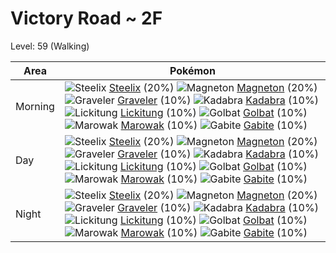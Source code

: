 # Victory Road ~ 2F
Level: 59 (Walking)

Area       | Pokémon
---        | ---
Morning    | ![][208]  [Steelix] (20%) ![][082]  [Magneton] (20%) ![][075]  [Graveler] (10%)  ![][064]  [Kadabra] (10%) ![][108]  [Lickitung] (10%) ![][042]  [Golbat] (10%)  ![][105]  [Marowak] (10%) ![][444]  [Gabite] (10%)
Day        | ![][208]  [Steelix] (20%) ![][082]  [Magneton] (20%) ![][075]  [Graveler] (10%)  ![][064]  [Kadabra] (10%) ![][108]  [Lickitung] (10%) ![][042]  [Golbat] (10%)  ![][105]  [Marowak] (10%) ![][444]  [Gabite] (10%)
Night      | ![][208]  [Steelix] (20%) ![][082]  [Magneton] (20%) ![][075]  [Graveler] (10%)  ![][064]  [Kadabra] (10%) ![][108]  [Lickitung] (10%) ![][042]  [Golbat] (10%)  ![][105]  [Marowak] (10%) ![][444]  [Gabite] (10%)


[042]: https://raw.githubusercontent.com/PokeAPI/sprites/master/sprites/pokemon/42.png "Golbat"
[064]: https://raw.githubusercontent.com/PokeAPI/sprites/master/sprites/pokemon/64.png "Kadabra"
[075]: https://raw.githubusercontent.com/PokeAPI/sprites/master/sprites/pokemon/75.png "Graveler"
[082]: https://raw.githubusercontent.com/PokeAPI/sprites/master/sprites/pokemon/82.png "Magneton"
[105]: https://raw.githubusercontent.com/PokeAPI/sprites/master/sprites/pokemon/105.png "Marowak"
[108]: https://raw.githubusercontent.com/PokeAPI/sprites/master/sprites/pokemon/108.png "Lickitung"
[208]: https://raw.githubusercontent.com/PokeAPI/sprites/master/sprites/pokemon/208.png "Steelix"
[444]: https://raw.githubusercontent.com/PokeAPI/sprites/master/sprites/pokemon/444.png "Gabite"
[Golbat]: pokemon_changes/042/
[Kadabra]: pokemon_changes/064/
[Graveler]: pokemon_changes/075/
[Magneton]: pokemon_changes/082/
[Marowak]: pokemon_changes/105/
[Lickitung]: pokemon_changes/108/
[Steelix]: pokemon_changes/208/
[Gabite]: pokemon_changes/444/
